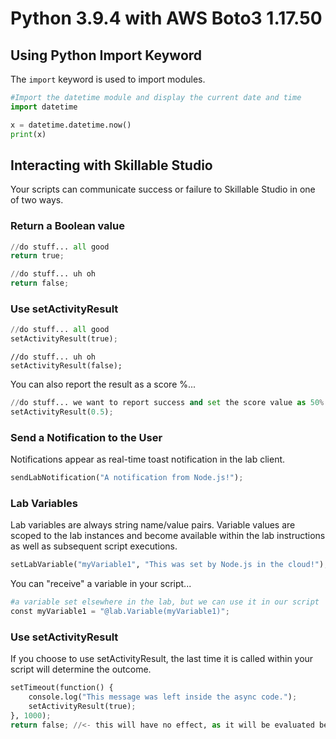 # Python 3.9.4 with AWS Boto3 1.17.50

## Using Python Import Keyword

The `import` keyword is used to import modules.

```Python
#Import the datetime module and display the current date and time
import datetime

x = datetime.datetime.now()
print(x)
```

## Interacting with Skillable Studio

Your scripts can communicate success or failure to Skillable Studio in one of two ways.

### Return a Boolean value 

```Python
//do stuff... all good
return true;
```

```Python
//do stuff... uh oh
return false;
```

### Use setActivityResult

```Python
//do stuff... all good
setActivityResult(true);
```

```
//do stuff... uh oh
setActivityResult(false);
```

You can also report the result as a score %...

```Python
//do stuff... we want to report success and set the score value as 50%
setActivityResult(0.5);
```

### Send a Notification to the User

Notifications appear as real-time toast notification in the lab client.

```Python
sendLabNotification("A notification from Node.js!");
```

### Lab Variables

Lab variables are always string name/value pairs. Variable values are scoped to the lab instances and become available within the lab instructions as well as subsequent script executions. 

```Python
setLabVariable("myVariable1", "This was set by Node.js in the cloud!");
```

You can "receive" a variable in your script...

```Python
#a variable set elsewhere in the lab, but we can use it in our script
const myVariable1 = "@lab.Variable(myVariable1)";
```

### Use setActivityResult

If you choose to use setActivityResult, the last time it is called within your script will determine the outcome.

```Python
setTimeout(function() {
    console.log("This message was left inside the async code.");
    setActivityResult(true);
}, 1000);
return false; //<- this will have no effect, as it will be evaluated before the async code is run.
```